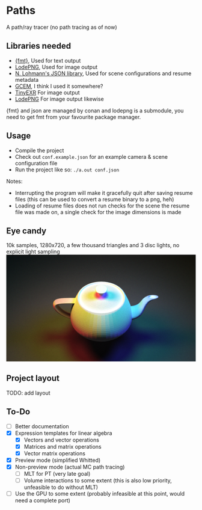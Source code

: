 # Paths

A path/ray tracer (no path tracing as of now)

## Libraries needed

- [{fmt}](https://github.com/fmtlib/fmt), Used for text output
- [LodePNG](https://github.com/lvandeve/lodepng), Used for image output
- [N. Lohmann's JSON library](https://github.com/nlohmann/json), Used for scene configurations and resume metadata
- [GCEM](https://github.com/kthohr/gcem), I think I used it somewhere?
- [TinyEXR](https://github.com/syoyo/tinyexr) For image output
- [LodePNG](https://github.com/lvandeve/lodepng) For image output likewise

{fmt} and json are managed by conan and lodepng is a submodule, you need to get fmt from your favourite package manager.

## Usage

- Compile the project
- Check out `conf.example.json` for an example camera & scene configuration file
- Run the project like so: `./a.out conf.json`

Notes:

- Interrupting the program will make it gracefully quit after saving resume files (this can be used to convert a resume binary to a png, heh)
- Loading of resume files does not run checks for the scene the resume file was made on, a single check for the image dimensions is made

## Eye candy

10k samples, 1280x720, a few thousand triangles and 3 disc lights, no explicit light sampling  
![render from commit 5319a06 or around that one](https://github.com/xor-shift/Paths/blob/master/example%20render/out.png?raw=true)

## Project layout

TODO: add layout

## To-Do

- [ ] Better documentation
- [x] Expression templates for linear algebra
    - [x] Vectors and vector operations
    - [x] Matrices and matrix operations
    - [x] Vector matrix operations
- [x] Preview mode (simplified Whitted)
- [x] Non-preview mode (actual MC path tracing)
    - [ ] MLT for PT (very late goal)
    - [ ] Volume interactions to some extent (this is also low priority, unfeasible to do without MLT)
- [ ] Use the GPU to some extent (probably infeasible at this point, would need a complete port)
